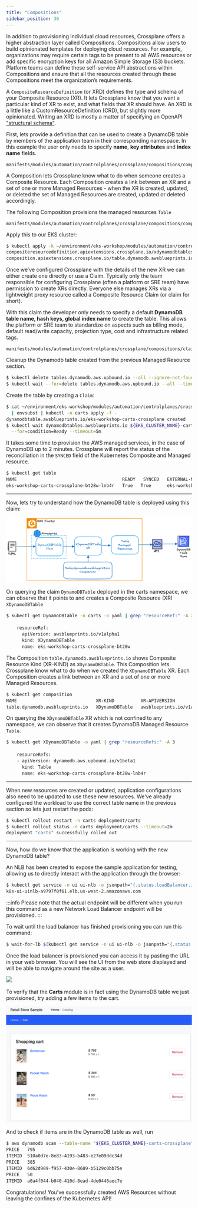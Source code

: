 ```yaml
---
title: "Compositions"
sidebar_position: 30
---
```


In addition to provisioning individual cloud resources, Crossplane offers a higher abstraction layer called Compositions. Compositions allow users to build opinionated templates for deploying cloud resources. For example, organizations may require certain tags to be present to all AWS resources or add specific encryption keys for all Amazon Simple Storage (S3) buckets. Platform teams can define these self-service API abstractions within Compositions and ensure that all the resources created through these Compositions meet the organization’s requirements.

A `CompositeResourceDefinition` (or XRD) defines the type and schema of your Composite Resource (XR). It lets Crossplane know that you want a particular kind of XR to exist, and what fields that XR should have. An XRD is a little like a CustomResourceDefinition (CRD), but slightly more opinionated. Writing an XRD is mostly a matter of specifying an OpenAPI ["structural schema"](https://kubernetes.io/docs/tasks/extend-kubernetes/custom-resources/custom-resource-definitions/).

First, lets provide a definition that can be used to create a DynamoDB table by members of the application team in their corresponding namespace. In this example the user only needs to specify **name**, **key attributes** and **index name** fields.

```file
manifests/modules/automation/controlplanes/crossplane/compositions/composition/definition.yaml
```

A Composition lets Crossplane know what to do when someone creates a Composite Resource. Each Composition creates a link between an XR and a set of one or more Managed Resources - when the XR is created, updated, or deleted the set of Managed Resources are created, updated or deleted accordingly.

The following Composition provisions the managed resources `Table`

```file
manifests/modules/automation/controlplanes/crossplane/compositions/composition/table.yaml
```

Apply this to our EKS cluster:

```bash
$ kubectl apply -k ~/environment/eks-workshop/modules/automation/controlplanes/crossplane/compositions/composition
compositeresourcedefinition.apiextensions.crossplane.io/xdynamodbtables.awsblueprints.io created
composition.apiextensions.crossplane.io/table.dynamodb.awsblueprints.io created
```

Once we’ve configured Crossplane with the details of the new XR we can either create one directly or use a Claim. Typically only the team responsible for configuring Crossplane (often a platform or SRE team) have permission to create XRs directly. Everyone else manages XRs via a lightweight proxy resource called a Composite Resource Claim (or claim for short).

With this claim the developer only needs to specify a default **DynamoDB table name, hash keys, global index name** to create the table. This allows the platform or SRE team to standardize on aspects such as billing mode, default read/write capacity, projection type, cost and infrastructure related tags.

```file
manifests/modules/automation/controlplanes/crossplane/compositions/claim/claim.yaml
```

Cleanup the Dynamodb table created from the previous Managed Resource section.

```bash
$ kubectl delete tables.dynamodb.aws.upbound.io --all --ignore-not-found=true
$ kubectl wait --for=delete tables.dynamodb.aws.upbound.io --all --timeout=5m
```

Create the table by creating a `Claim`:

```bash timeout=400
$ cat ~/environment/eks-workshop/modules/automation/controlplanes/crossplane/compositions/claim/claim.yaml \
  | envsubst | kubectl -n carts apply -f -
dynamodbtable.awsblueprints.io/eks-workshop-carts-crossplane created
$ kubectl wait dynamodbtables.awsblueprints.io ${EKS_CLUSTER_NAME}-carts-crossplane -n carts \
  --for=condition=Ready --timeout=5m
```

It takes some time to provision the AWS managed services, in the case of DynamoDB up to 2 minutes. Crossplane will report the status of the reconciliation in the `SYNCED` field of the Kubernetes Composite and Managed resource.

```bash
$ kubectl get table
NAME                                        READY   SYNCED   EXTERNAL-NAME                   AGE
eks-workshop-carts-crossplane-bt28w-lnb4r   True   True      eks-workshop-carts-crossplane   6s
```

---

Now, lets try to understand how the DynamoDB table is deployed using this claim:

![Crossplane reconciler concept](./assets/ddb-claim-architecture.png)

On querying the claim `DynamoDBTable` deployed in the carts namespace, we can observe that it points to and creates a Composite Resource (XR) `XDynamoDBTable`

```bash
$ kubectl get DynamoDBTable -n carts -o yaml | grep "resourceRef:" -A 3

    resourceRef:
      apiVersion: awsblueprints.io/v1alpha1
      kind: XDynamoDBTable
      name: eks-workshop-carts-crossplane-bt28w
```

The Composition `table.dynamodb.awsblueprints.io` shows Composite Resource Kind (XR-KIND) as `XDynamoDBTable`. This Composition lets Crossplane know what to do when we created the `XDynamoDBTable` XR. Each Composition creates a link between an XR and a set of one or more Managed Resources.

```bash
$ kubectl get composition
NAME                              XR-KIND          XR-APIVERSION               AGE
table.dynamodb.awsblueprints.io   XDynamoDBTable   awsblueprints.io/v1alpha1   143m
```

On querying the `XDynamoDBTable` XR which is not confined to any namespace, we can observe that it creates DynamoDB Managed Resource `Table`.

```bash
$ kubectl get XDynamoDBTable -o yaml | grep "resourceRefs:" -A 3

    resourceRefs:
    - apiVersion: dynamodb.aws.upbound.io/v1beta1
      kind: Table
      name: eks-workshop-carts-crossplane-bt28w-lnb4r
```

---

When new resources are created or updated, application configurations also need to be updated to use these new resources. We've already configured the workload to use the correct table name in the previous section so lets just restart the pods:

```bash
$ kubectl rollout restart -n carts deployment/carts
$ kubectl rollout status -n carts deployment/carts --timeout=2m
deployment "carts" successfully rolled out
```

---

Now, how do we know that the application is working with the new DynamoDB table?

An NLB has been created to expose the sample application for testing, allowing us to directly interact with the application through the browser:

```bash
$ kubectl get service -n ui ui-nlb -o jsonpath="{.status.loadBalancer.ingress[*].hostname}{'\n'}"
k8s-ui-uinlb-a9797f0f61.elb.us-west-2.amazonaws.com
```

:::info
Please note that the actual endpoint will be different when you run this command as a new Network Load Balancer endpoint will be provisioned.
:::

To wait until the load balancer has finished provisioning you can run this command:

```bash timeout=610
$ wait-for-lb $(kubectl get service -n ui ui-nlb -o jsonpath="{.status.loadBalancer.ingress[*].hostname}{'\n'}")
```

Once the load balancer is provisioned you can access it by pasting the URL in your web browser. You will see the UI from the web store displayed and will be able to navigate around the site as a user.

<Browser url="http://k8s-ui-uinlb-a9797f0f61.elb.us-west-2.amazonaws.com">
<img src={require('@site/static/img/sample-app-screens/home.png').default}/>
</Browser>

To verify that the **Carts** module is in fact using the DynamoDB table we just provisioned, try adding a few items to the cart.

![Cart screenshot](./assets/cart-items-present.png)

And to check if items are in the DynamoDB table as well, run

```bash
$ aws dynamodb scan --table-name "${EKS_CLUSTER_NAME}-carts-crossplane" --query 'Items[].{itemId:itemId,Price:unitPrice}' --output text
PRICE   795
ITEMID  510a0d7e-8e83-4193-b483-e27e09ddc34d
PRICE   385
ITEMID  6d62d909-f957-430e-8689-b5129c0bb75e
PRICE   50
ITEMID  a0a4f044-b040-410d-8ead-4de0446aec7e
```

Congratulations! You've successfully created AWS Resources without leaving the confines of the Kubernetes API!
